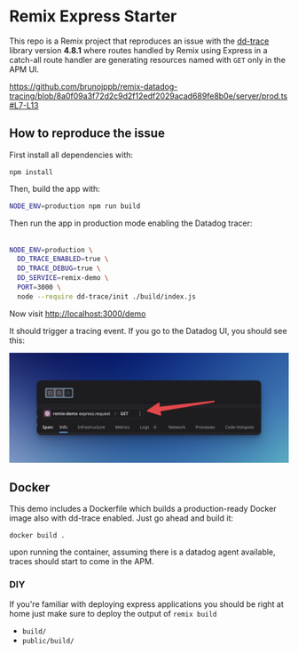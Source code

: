 # Remix Express Starter

This repo is a Remix project that reproduces an issue with the
[dd-trace](https://github.com/DataDog/dd-trace-js) library version **4.8.1**
where routes handled by Remix using Express in a catch-all route handler are
generating resources named with `GET` only in the APM UI.

https://github.com/brunojppb/remix-datadog-tracing/blob/8a0f09a3f72d2c9d2f12edf2029acad689fe8b0e/server/prod.ts#L7-L13

## How to reproduce the issue

First install all dependencies with:

```shell
npm install
```

Then, build the app with:

```sh
NODE_ENV=production npm run build
```

Then run the app in production mode enabling the Datadog tracer:

```sh

NODE_ENV=production \
  DD_TRACE_ENABLED=true \
  DD_TRACE_DEBUG=true \
  DD_SERVICE=remix-demo \
  PORT=3000 \
  node --require dd-trace/init ./build/index.js

```

Now visit [http://localhost:3000/demo](http://localhost:3000/demo)

It should trigger a tracing event. If you go to the Datadog UI, you should see
this:

![DD UI](./apm_ui.jpg)

## Docker

This demo includes a Dockerfile which builds a production-ready Docker image
also with dd-trace enabled. Just go ahead and build it:

```shell
docker build .
```

upon running the container, assuming there is a datadog agent available, traces
should start to come in the APM.

### DIY

If you're familiar with deploying express applications you should be right at
home just make sure to deploy the output of `remix build`

- `build/`
- `public/build/`

